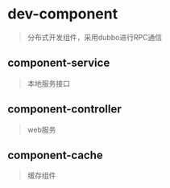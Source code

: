# dev-component
> 分布式开发组件，采用dubbo进行RPC通信

## component-service
> 本地服务接口

## component-controller
> web服务

## component-cache
> 缓存组件
